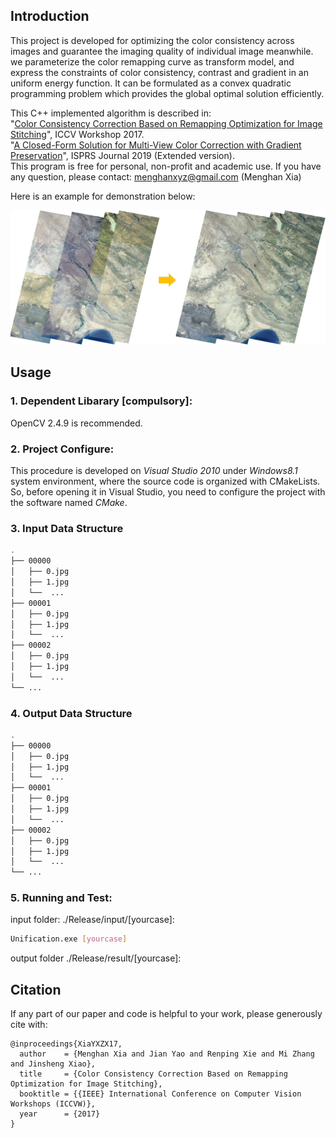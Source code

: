 ## Introduction

This project is developed for optimizing the color consistency across images and guarantee the imaging
quality of individual image meanwhile. we parameterize the color remapping curve as transform model, 
and express the constraints of color consistency, contrast and gradient in an uniform energy function. It 
can be formulated as a convex quadratic programming problem which provides the global optimal solution efficiently.

This C++ implemented algorithm is described in:  
"[Color Consistency Correction Based on Remapping Optimization for Image Stitching](http://menghanxia.github.io/papers/2017_Color_Remapping_Optimization_iccvw.pdf)", ICCV Workshop 2017.  
"[A Closed-Form Solution for Multi-View Color Correction with Gradient Preservation](http://menghanxia.github.io/papers/2019_Color_Consistency_Optimization_isprs_journal.pdf)", ISPRS Journal 2019 (Extended version).  
This program is free for personal, non-profit and academic use. If you have any question, please contact: menghanxyz@gmail.com (Menghan Xia)

Here is an example for demonstration below:

<img src="Docs/demo_show.jpg" width="900px"/>

## Usage
### 1. Dependent Libarary [compulsory]:
OpenCV 2.4.9 is recommended.

### 2. Project Configure:
This procedure is developed on *Visual Studio 2010* under *Windows8.1* system environment,
where the source code is organized with CMakeLists. So, before opening it in Visual Studio,
you need to configure the project with the software named *CMake*.

### 3. Input Data Structure
``` bash
.
├── 00000
│   ├── 0.jpg
│   ├── 1.jpg
│   └──  ...
├── 00001
│   ├── 0.jpg
│   ├── 1.jpg
│   └──  ...
├── 00002
│   ├── 0.jpg
│   ├── 1.jpg
│   └──  ...
└── ...
```

### 4. Output Data Structure
``` bash
.
├── 00000
│   ├── 0.jpg
│   ├── 1.jpg
│   └──  ...
├── 00001
│   ├── 0.jpg
│   ├── 1.jpg
│   └──  ...
├── 00002
│   ├── 0.jpg
│   ├── 1.jpg
│   └──  ...
└── ...
```

### 5. Running and Test:
input folder: ./Release/input/[yourcase]:
```bash
Unification.exe [yourcase]
```

output folder
./Release/result/[yourcase]:

## Citation
If any part of our paper and code is helpful to your work, please generously cite with:
```
@inproceedings{XiaYXZX17,
  author    = {Menghan Xia and Jian Yao and Renping Xie and Mi Zhang and Jinsheng Xiao},
  title     = {Color Consistency Correction Based on Remapping Optimization for Image Stitching},
  booktitle = {{IEEE} International Conference on Computer Vision Workshops (ICCVW)},
  year      = {2017}
}
```
